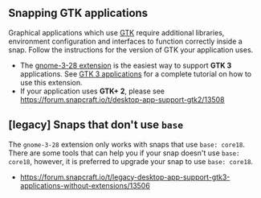 ## Snapping GTK applications

Graphical applications which use [GTK](https://www.gtk.org/) require additional libraries, environment configuration and interfaces to function correctly inside a snap. Follow the instructions for the version of GTK your application uses.

* The [gnome-3-28 extension](/t/the-gnome-3-28-extension/13485) is the easiest way to support **GTK 3** applications. See [GTK 3 applications](/t/gtk3-applications/13483) for a complete tutorial on how to use this extension.
* If your application uses **GTK+ 2**, please see https://forum.snapcraft.io/t/desktop-app-support-gtk2/13508

## [legacy] Snaps that don't use `base`

The `gnome-3-28` extension only works with snaps that use `base: core18`. There are some tools that can help you if your snap doesn't use `base: core18`, however, it is preferred to upgrade your snap to use `base: core18`.

* https://forum.snapcraft.io/t/legacy-desktop-app-support-gtk3-applications-without-extensions/13506